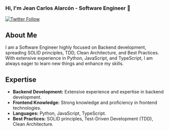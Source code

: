 
### Hi, I'm Jean Carlos Alarcón - Software Engineer 👋

[![Twitter Follow](https://img.shields.io/twitter/follow/jcalarcon98?color=1DA1F2&label=Follow%20me%20on%20Twitter%21&logo=twitter&style=for-the-badge)](https://twitter.com/jcalarcon98)

## About Me

I am a Software Engineer highly focused on Backend development, spreading SOLID principles, TDD, Clean Architecture, and Best Practices. With extensive experience in Python, JavaScript, and TypeScript, I am always eager to learn new things and enhance my skills.

## Expertise

- **Backend Development:** Extensive experience and expertise in backend development.
- **Frontend Knowledge:** Strong knowledge and proficiency in frontend technologies.
- **Languages:** Python, JavaScript, TypeScript.
- **Best Practices:** SOLID principles, Test-Driven Development (TDD), Clean Architecture.

